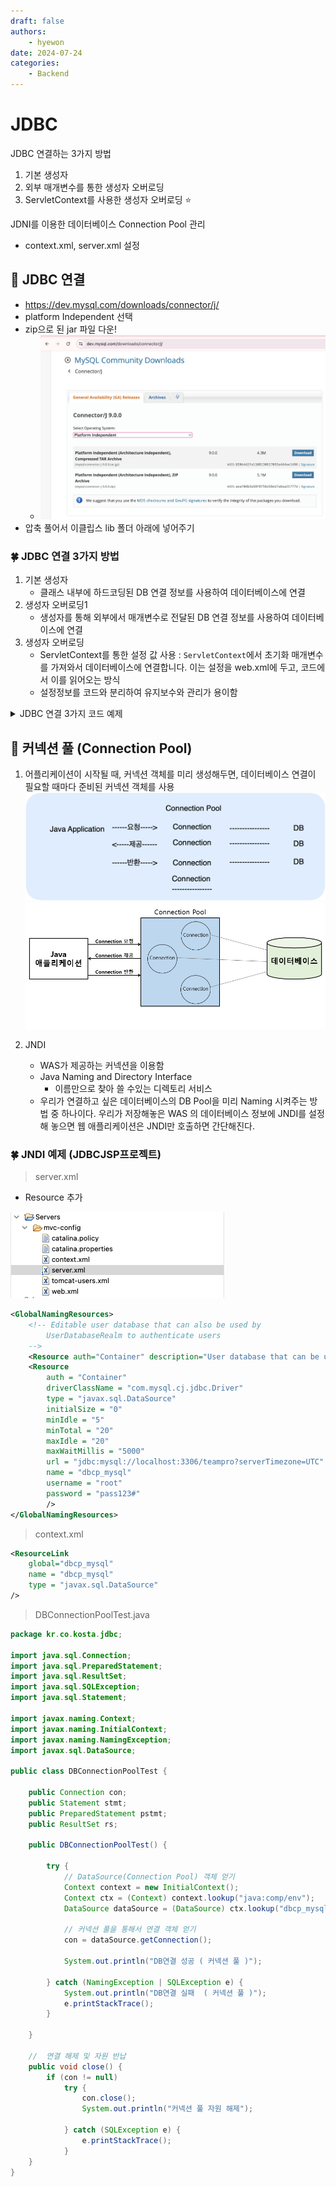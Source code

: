 ```yaml
---
draft: false
authors:
    - hyewon
date: 2024-07-24
categories:
    - Backend
---
```


# JDBC

JDBC 연결하는 3가지 방법

1. 기본 생성자
2. 외부 매개변수를 통한 생성자 오버로딩
3. ServletContext를 사용한 생성자 오버로딩 ⭐️

JDNI를 이용한 데이터베이스 Connection Pool 관리

-   context.xml, server.xml 설정

<!-- more -->

## 📌 JDBC 연결

-   https://dev.mysql.com/downloads/connector/j/
-   platform Independent 선택
-   zip으로 된 jar 파일 다운!
    -   ![](img/image6.png)
-   압축 풀어서 이클립스 lib 폴더 아래에 넣어주기

### 🍀 JDBC 연결 3가지 방법

1. 기본 생성자
    - 클래스 내부에 하드코딩된 DB 연결 정보를 사용하여 데이터베이스에 연결
2. 생성자 오버로딩1
    - 생성자를 통해 외부에서 매개변수로 전달된 DB 연결 정보를 사용하여 데이터베이스에 연결
3. 생성자 오버로딩
    - ServletContext를 통한 설정 값 사용 : `ServletContext`에서 초기화 매개변수를 가져와서 데이터베이스에 연결합니다. 이는 설정을 web.xml에 두고, 코드에서 이를 읽어오는 방식
    - 설정정보를 코드와 분리하여 유지보수와 관리가 용이함

<details>
<summary>JDBC 연결 3가지 코드 예제</summary>

```java
package kr.co.kosta.jdbc;

import java.sql.Connection;
import java.sql.DriverManager;
import java.sql.PreparedStatement;
import java.sql.ResultSet;
import java.sql.SQLException;
import java.sql.Statement;

import jakarta.servlet.ServletContext;

public class JDBCConnectTest {
	public Connection con;
	public Statement stmt;
	public PreparedStatement pstmt;
	public ResultSet rs;

	// 기본 생성자
	public JDBCConnectTest() {
		try {
			// Driver Load
			Class.forName("com.mysql.cj.jdbc.Driver");

			// DB 연결
			String url = "jdbc:mysql://localhost:3306/teampro";
			String id = "root";
			String pwd = "pass123#";

			con = DriverManager.getConnection(url, id, pwd);

			System.out.println("DB 연결 성공(기본 생성자)");

		} catch (ClassNotFoundException | SQLException e) {
			e.printStackTrace();
		}
	}

	// 생성자 오버로딩1
    public JDBCConnectTest(String driver, String url, String id, String pwd) {
        try {
             // 드라이버 로드
            Class.forName("com.mysql.cj.jdbc.Driver");
            // DB 연결
            con = DriverManager.getConnection(url, id, pwd);
            System.out.println("DB 연결 성공(생성자 오버로딩1)");

        } catch (ClassNotFoundException | SQLException e) {
            e.printStackTrace();
        }
    }

	// 생성자 오버로딩 2
	public JDBCConnectTest(ServletContext application) {

		String driver = application.getInitParameter("MySQLDriver");

		try {
			// 드라이브 로드
			Class.forName(driver);
			// DB 연결
			String url = application.getInitParameter("MySQLURL");
			String id = application.getInitParameter("MySQLId");
			String pwd = application.getInitParameter("MySQLPwd");

			con = DriverManager.getConnection(url, id, pwd);
			System.out.println("DB 연결 성공( 생성자 오버로딩 2)");

		} catch (ClassNotFoundException  | SQLException e) {
			e.printStackTrace();
		}

	}

	//	연결 해제 및 자원 반납
	public void close() {
		if (con != null)
			try {
				con.close();
				System.out.println("JDBC 자원 해제");

			} catch (SQLException e) {
				e.printStackTrace();
			}
	}
}

```

```jsp
<%@page import="kr.co.kosta.jdbc.DBConnectionPoolTest"%>
<%@page import="kr.co.kosta.jdbc.JDBCConnectTest"%>
<%@ page language="java" contentType="text/html; charset=UTF-8"
	pageEncoding="UTF-8"%>
<!DOCTYPE html>
<html>
<head>
<meta charset="UTF-8">
<title>JDBC test1</title>
</head>

<body>
	<h2>JDBC 테스트 1</h2>
	<%
	JDBCConnectTest jdbc1 = new JDBCConnectTest();
	jdbc1.close();
	%>

	<h2>JDBC 테스트2: 생성자 오버로딩 1</h2>
	<%
	String driver = application.getInitParameter("MySQLDriver");
	//-> getInitParameter에 들어가는 파라미터값은 web.xml에서 얻어오는 param-name값
	String url = application.getInitParameter("MySQLURL");
	String id = application.getInitParameter("MySQLId");
	String pwd = application.getInitParameter("MySQLPwd");

	JDBCConnectTest jdbc2 = new JDBCConnectTest(driver, url, id, pwd);
	jdbc2.close();
	%>

	<h2>JDBC 테스트3 : 생성자 오버로딩 2</h2>
	<%
	JDBCConnectTest jdbc3 = new JDBCConnectTest(application);
	jdbc3.close();
	%>

</body>
</html>
```

✔️ web.xml : 초기화 매개변수 작성 -> 생성자 오버로딩2 예제를 위해서

```xml
<?xml version="1.0" encoding="UTF-8"?>
<web-app xmlns:xsi="http://www.w3.org/2001/XMLSchema-instance"
	xmlns="https://jakarta.ee/xml/ns/jakartaee"
	xsi:schemaLocation="https://jakarta.ee/xml/ns/jakartaee https://jakarta.ee/xml/ns/jakartaee/web-app_6_0.xsd"
	id="WebApp_ID" version="6.0">
	<display-name>JDBCJSP</display-name>
	<welcome-file-list>
		<welcome-file>index.html</welcome-file>
		<welcome-file>index.jsp</welcome-file>
		<welcome-file>index.htm</welcome-file>
		<welcome-file>default.html</welcome-file>
		<welcome-file>default.jsp</welcome-file>
		<welcome-file>default.htm</welcome-file>
	</welcome-file-list>
	<context-param>
		<param-name>MySQLDriver</param-name>
		<param-value>com.mysql.cj.jdbc.Driver</param-value>
	</context-param>
	<context-param>
		<param-name>MySQLURL</param-name>
		<param-value>jdbc:mysql://localhost:3306/teampro</param-value>
	</context-param>
	<context-param>
		<param-name>MySQLId</param-name>
		<param-value>root</param-value>
	</context-param>
	<context-param>
		<param-name>MySQLPwd</param-name>
		<param-value>pass123#</param-value>
	</context-param>
</web-app>
```

</details>

## 📌 커넥션 풀 (Connection Pool)

1.  어플리케이션이 시작될 때, 커넥션 객체를 미리 생성해두면, 데이터베이스 연결이 필요할 때마다 준비된 커넥션 객체를 사용
    ![alt text](img/image8.png)
    ![alt text](img/image9.png)
2.  JNDI

    -   WAS가 제공하는 커넥션을 이용함
    -   Java Naming and Directory Interface
        -   이름만으로 찾아 쓸 수있는 디렉토리 서비스
    -   우리가 연결하고 싶은 데이터베이스의 DB Pool을 미리 Naming 시켜주는 방법 중 하나이다. 우리가 저장해놓은 WAS 의 데이터베이스 정보에 JNDI를 설정해 놓으면 웹 애플리케이션은 JNDI만 호출하면 간단해진다.

### 🍀 JNDI 예제 (JDBCJSP프로젝트)

> server.xml

-   Resource 추가

![](img/image7.png)

```xml
<GlobalNamingResources>
    <!-- Editable user database that can also be used by
        UserDatabaseRealm to authenticate users
    -->
    <Resource auth="Container" description="User database that can be updated and saved" factory="org.apache.catalina.users.MemoryUserDatabaseFactory" name="UserDatabase" pathname="conf/tomcat-users.xml" type="org.apache.catalina.UserDatabase"/>
    <Resource
        auth = "Container"
        driverClassName = "com.mysql.cj.jdbc.Driver"
        type = "javax.sql.DataSource"
        initialSize = "0"
        minIdle = "5"
        minTotal = "20"
        maxIdle = "20"
        maxWaitMillis = "5000"
        url = "jdbc:mysql://localhost:3306/teampro?serverTimezone=UTC"
        name = "dbcp_mysql"
        username = "root"
        password = "pass123#"
        />
</GlobalNamingResources>
```

> context.xml

```xml
<ResourceLink
    global="dbcp_mysql"
    name = "dbcp_mysql"
    type = "javax.sql.DataSource"
/>
```

> DBConnectionPoolTest.java

```java
package kr.co.kosta.jdbc;

import java.sql.Connection;
import java.sql.PreparedStatement;
import java.sql.ResultSet;
import java.sql.SQLException;
import java.sql.Statement;

import javax.naming.Context;
import javax.naming.InitialContext;
import javax.naming.NamingException;
import javax.sql.DataSource;

public class DBConnectionPoolTest {

	public Connection con;
	public Statement stmt;
	public PreparedStatement pstmt;
	public ResultSet rs;

	public DBConnectionPoolTest() {

		try {
			// DataSource(Connection Pool) 객체 얻기
			Context context = new InitialContext();
			Context ctx = (Context) context.lookup("java:comp/env");
			DataSource dataSource = (DataSource) ctx.lookup("dbcp_mysql");

			// 커넥션 풀을 통해서 연결 객체 얻기
			con = dataSource.getConnection();

			System.out.println("DB연결 성공 ( 커넥션 풀 )");

		} catch (NamingException | SQLException e) {
			System.out.println("DB연결 실패  ( 커넥션 풀 )");
			e.printStackTrace();
		}

	}

	//	연결 해제 및 자원 반납
	public void close() {
		if (con != null)
			try {
				con.close();
				System.out.println("커넥션 풀 자원 해제");

			} catch (SQLException e) {
				e.printStackTrace();
			}
	}
}
```
